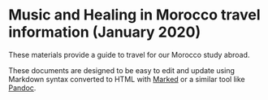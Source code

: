 # Music and Healing in Morocco travel information (January 2020)

These materials provide a guide to travel for our Morocco study abroad.

These documents are designed to be easy to edit and update using Markdown syntax converted to HTML with [Marked](https://github.com/chjj/marked) or a similar tool like [Pandoc](http://pandoc.org).
